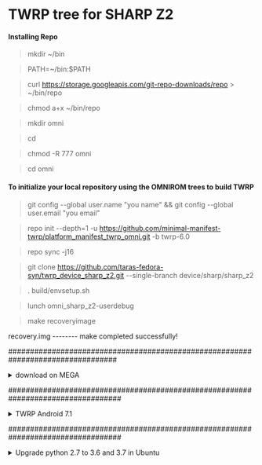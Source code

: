 # TWRP tree for SHARP Z2

#### Installing Repo

>mkdir ~/bin

>PATH=~/bin:$PATH

>curl https://storage.googleapis.com/git-repo-downloads/repo > ~/bin/repo

>chmod a+x ~/bin/repo

>mkdir omni

>cd

>chmod -R 777 omni  

>cd omni

#### To initialize your local repository using the OMNIROM trees to build TWRP

>git config --global user.name "you name" && git config --global user.email "you email"

>repo init --depth=1 -u https://github.com/minimal-manifest-twrp/platform_manifest_twrp_omni.git -b twrp-6.0

>repo sync -j16

>git clone https://github.com/taras-fedora-syn/twrp_device_sharp_z2.git --single-branch device/sharp/sharp_z2

>. build/envsetup.sh

>lunch omni_sharp_z2-userdebug

>make recoveryimage

recovery.img -------- make completed successfully!

#################################################################################
<details>  
  <summary>download on MEGA</summary>

>cd

>sudo apt-get install ruby gem

>sudo gem install rmega

>cd ~/omni/out/target/product/sharp_z2

>rmega-up recovery.img -u you@email
</details>

##################################################################################
<details>  
  <summary>TWRP Android 7.1</summary>

>cd omni/bootable

>git clone https://github.com/omnirom/android_bootable_recovery.git -b android-7.1

>rm -rf recovery

>mv android_bootable_recovery recovery

>cd

>cd omni

>. build/envsetup.sh

>lunch omni_sharp_z2-userdebug

>make recoveryimage

recovery.img -------- make completed successfully!
</details>

##################################################################################

<details>  
  <summary>Upgrade python 2.7 to 3.6 and 3.7 in Ubuntu</summary>
https://rajputankit22.medium.com/upgrade-python-2-7-to-3-6-and-3-7-in-ubuntu-97d2727bf911
</details>
